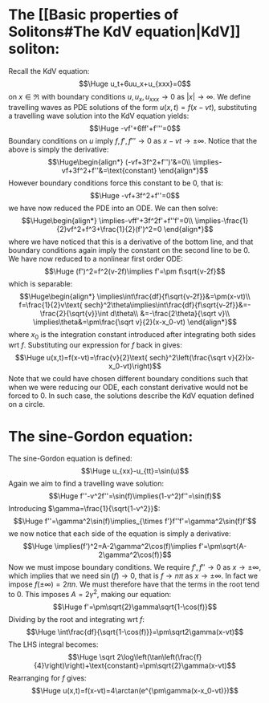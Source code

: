 
# The [[Basic properties of Solitons#The KdV equation|KdV]] soliton:

Recall the KdV equation:$$\Huge u_t+6uu_x+u_{xxx}=0$$on $x\in\Re$ with boundary conditions $u,u_x,u_{xxx}\to0$ as $|x|\to\infty$. We define travelling waves as PDE solutions of the form $u(x,t)=f(x-vt)$, substituting a travelling wave solution into the KdV equation yields:$$\Huge -vf'+6ff'+f'''=0$$Boundary conditions on $u$ imply $f,f',f'''\to0$ as $x-vt\to\pm\infty$. Notice that the above is simply the derivative:$$\Huge\begin{align*}
(-vf+3f^2+f'')'&=0\\
\implies-vf+3f^2+f''&=\text{constant}
\end{align*}$$However boundary conditions force this constant to be $0$, that is:$$\Huge -vf+3f^2+f''=0$$we have now reduced the PDE into an ODE. We can then solve:$$\Huge\begin{align*}
\implies-vff'+3f^2f'+f''f'=0\\
\implies-\frac{1}{2}vf^2+f^3+\frac{1}{2}(f')^2=0
\end{align*}$$where we have noticed that this is a derivative of the bottom line, and that boundary conditions again imply the constant on the second line to be $0$. We have now reduced to a nonlinear first order ODE:$$\Huge (f')^2=f^2(v-2f)\implies f'=\pm f\sqrt{v-2f}$$which is separable:$$\Huge\begin{align*}
\implies\int\frac{df}{f\sqrt{v-2f}}&=\pm(x-vt)\\
f=\frac{1}{2}v\text{ sech}^2\theta\implies\int\frac{df}{f\sqrt{v-2f}}&=-\frac{2}{\sqrt{v}}\int d\theta\\
&=-\frac{2\theta}{\sqrt v}\\
\implies\theta&=\pm\frac{\sqrt v}{2}(x-x_0-vt)
\end{align*}$$where $x_0$ is the integration constant introduced after integrating both sides wrt $f$. Substituting our expression for $f$ back in gives:$$\Huge u(x,t)=f(x-vt)=\frac{v}{2}\text{ sech}^2\left(\frac{\sqrt v}{2}(x-x_0-vt)\right)$$Note that we could have chosen different boundary conditions such that when we were reducing our ODE, each constant derivative would not be forced to $0$. In such case, the solutions describe the KdV equation defined on a circle.

# The sine-Gordon equation:

The sine-Gordon equation is defined:$$\Huge u_{xx}-u_{tt}=\sin(u)$$Again we aim to find a travelling wave solution:$$\Huge f''-v^2f''=\sin(f)\implies(1-v^2)f''=\sin(f)$$Introducing $\gamma=\frac{1}{\sqrt{1-v^2}}$:$$\Huge f''=\gamma^2\sin(f)\implies_{\times f'}f''f'=\gamma^2\sin(f)f'$$we now notice that each side of the equation is simply a derivative:$$\Huge \implies(f')^2=A-2\gamma^2\cos(f)\implies f'=\pm\sqrt{A-2\gamma^2\cos(f)}$$Now we must impose boundary conditions. We require $f',f''\to0$ as $x\to\pm\infty$, which implies that we need $\sin(f)\to0$, that is $f\to n\pi$ as $x\to\pm\infty$. In fact we impose $f(\pm\infty)=2\pi n$. We must therefore have that the terms in the root tend to $0$. This imposes $A=2\gamma^2$, making our equation:$$\Huge f'=\pm\sqrt{2}\gamma\sqrt{1-\cos(f)}$$Dividing by the root and integrating wrt $f$:$$\Huge \int\frac{df}{\sqrt{1-\cos(f)}}=\pm\sqrt2\gamma(x-vt)$$The LHS integral becomes:$$\Huge \sqrt 2\log\left(\tan\left(\frac{f}{4}\right)\right)+\text{constant}=\pm\sqrt{2}\gamma(x-vt)$$Rearranging for $f$ gives:$$\Huge u(x,t)=f(x-vt)=4\arctan(e^{\pm\gamma(x-x_0-vt)})$$